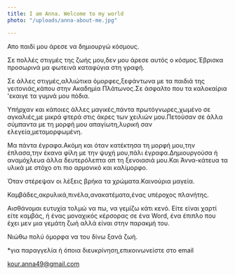 ```yaml
---
title: I am Anna. Welcome to my world
photo: "/uploads/anna-about-me.jpg"

---
```

Απο παιδί μου άρεσε να δημιουργώ κόσμους.

Σε πολλές στιγμές της ζωής μου,δεν μου άρεσε αυτός ο κόσμος.Έβρισκα προσωρινά μα φωτεινά καταφύγια στη γραφή.

Σε άλλες στιγμές,αλλιώτικα όμορφες,ξεφάντωνα με τα παιδιά της γειτονιάς,κάπου στην Ακαδημία Πλάτωνος.Σε άσφαλτο που τα καλοκαίρια 'εκαιγε τα γυμνά μου πόδια.

Υπήρχαν και κάποιες άλλες μαγικές,πάντα πρωτόγνωρες,χωμένο σε αγκαλιές,με μικρά φτερά στις άκρες των χειλιών μου.Πετούσαν σε άλλα σύμπαντα με τη μορφή μου απαγίωτη,λυρική σαν ελεγεία,μεταμορφωμένη.

Μα πάντα έγραφα.Ακόμη και όταν κατέκτησα τη μορφή μου,την έπλασα,την έκανα φίλη με την ψυχή μου,πάλι έγραφα.Δημιουργούσα ή αναμόχλευα άλλα δευτερόλεπτα απ τη ξενοιασιά μου.Και Άννα-κάτευα τα υλικά με στόχο οτι πιο αρμονικό και καλίμορφο.

Όταν στέρεψαν οι λέξεις βρήκα τα χρώματα.Καινούρια μαγεία.

Καμβάδες,ακρυλικά,πινέλα,ανακατέματα,ένας υπέροχος πλανήτης.

Αισθάνομαι ευτυχία τολμώ να πω, να γεμίζω κάτι κενό. Είτε είναι χαρτί είτε καμβάς, ή ένας μοναχικός κέρσορας σε ένα Word, ένα έπιπλο που έχει μεν μια γεμάτη ζωή αλλά είναι στην παρακμή του.

Νιώθω πολύ όμορφα να του δίνω ξανά ζωή.

\*για παραγγελία ή όποια διευκρίνηση,επικοινωνείστε στο email

kour.anna49@gmail.com
